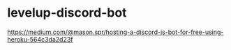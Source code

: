 # levelup-discord-bot
https://medium.com/@mason.spr/hosting-a-discord-js-bot-for-free-using-heroku-564c3da2d23f
